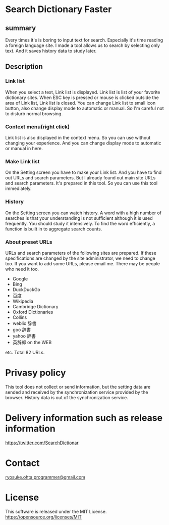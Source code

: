# Search Dictionary Faster
## summary
Every times it's is boring to input text for search. Especially it's time reading a foreign language site. I made a tool allows us to search by selecting only text. And it saves history data to study later.

## Description
### Link list
When you select a text, Link list is displayed. Link list is list of your favorite dictionary sites. When ESC key is pressed or mouse is clicked outside the area of Link list, Link list is closed. You can change Link list to small icon button, also change display mode to automatic or manual. So I'm careful not to disturb normal browsing.

### Context menu(right click)
Link list is also displayed in the context menu. So you can use without changing your experience. And you can change display mode to automatic or manual in here.

### Make Link list
On the Setting screen you have to make your Link list. And you have to find out URLs and search parameters. But I already found out main site URLs and search parameters. It's prepared in this tool. So you can use this tool immediately.

### History
On the Setting screen you can watch history. A word with a high number of searches is that your understanding is not sufficient although it is used frequently. You should study it intensively. To find the word efficiently, a function is built in to aggregate search counts.

### About preset URLs
URLs and search parameters of the following sites are prepared. If these specifications are changed by the site administrator, we need to change too. If you want to add some URLs, please email me. There may be people who need it too.

* Google
* Bing
* DuckDuckGo
* 百度
* Wikipedia
* Cambridge Dictionary
* Oxford Dictionaries
* Collins
* weblio 辞書
* goo 辞書
* yahoo 辞書
* 英辞郎 on the WEB

etc. Total 82 URLs.

# Privasy policy
This tool does not collect or send information, but the setting data are sended and received by the synchronization service provided by the browser. History data is out of the synchronization service.

# Delivery information such as release information
https://twitter.com/SearchDictionar

# Contact
ryosuke.ohta.programmer@gmail.com

# License
This software is released under the MIT License.
https://opensource.org/licenses/MIT
